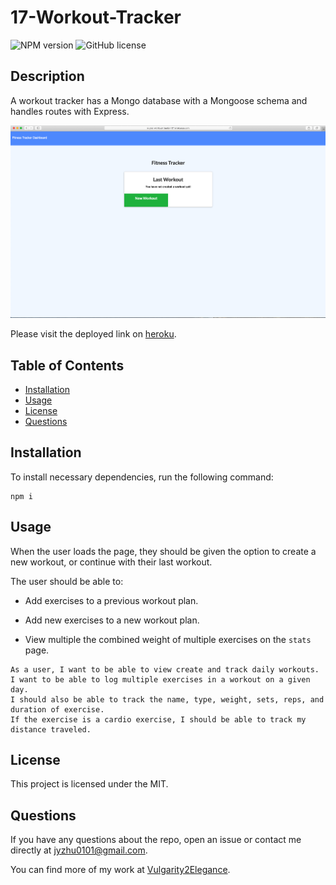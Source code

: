 # 17-Workout-Tracker

![NPM version](https://img.shields.io/badge/npm-6.14.4-green)
![GitHub license](https://img.shields.io/badge/License-MIT-blue.svg)

## Description

A workout tracker has a Mongo database with a Mongoose schema and handles routes with Express.

![Tracker](./assets/img/tracker.png)

Please visit the deployed link on [heroku](https://yozi-workout-tracker-17.herokuapp.com/).

## Table of Contents

- [Installation](#Installation)
- [Usage](#Usage)
- [License](#License)
- [Questions](#Questions)

## Installation

To install necessary dependencies, run the following command:

```
npm i
```

## Usage

When the user loads the page, they should be given the option to create a new workout, or continue with their last workout.

The user should be able to:

- Add exercises to a previous workout plan.

- Add new exercises to a new workout plan.

- View multiple the combined weight of multiple exercises on the `stats` page.

```
As a user, I want to be able to view create and track daily workouts.
I want to be able to log multiple exercises in a workout on a given day.
I should also be able to track the name, type, weight, sets, reps, and duration of exercise.
If the exercise is a cardio exercise, I should be able to track my distance traveled.
```

## License

This project is licensed under the MIT.

## Questions

If you have any questions about the repo, open an issue or contact me directly at jyzhu0101@gmail.com.

You can find more of my work at [Vulgarity2Elegance](https://github.com/Vulgarity2Elegance).
